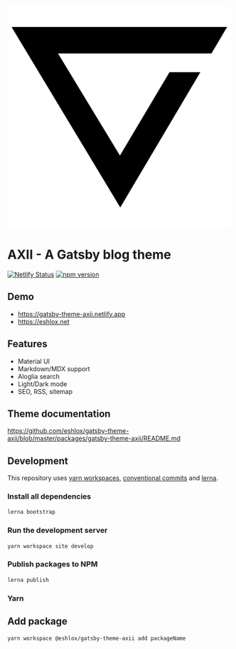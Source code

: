 <p align="center">
  <img width="500" height="500" src="https://raw.githubusercontent.com/eshlox/gatsby-theme-axii/master/packages/site/content/images/avatar.png" />
</p>

# AXII - A Gatsby blog theme

[![Netlify Status](https://api.netlify.com/api/v1/badges/e7989bb9-c63c-4670-9136-ebe5545459ed/deploy-status)](https://app.netlify.com/sites/gatsby-theme-axii/deploys)
[![npm version](https://badge.fury.io/js/%40eshlox%2Fgatsby-theme-axii.svg)](https://badge.fury.io/js/%40eshlox%2Fgatsby-theme-axii)

## Demo

- https://gatsby-theme-axii.netlify.app
- https://eshlox.net

## Features

- Material UI
- Markdown/MDX support
- Aloglia search
- Light/Dark mode
- SEO, RSS, sitemap

## Theme documentation

https://github.com/eshlox/gatsby-theme-axii/blob/master/packages/gatsby-theme-axii/README.md

## Development

This repository uses [yarn workspaces](https://yarnpkg.com/lang/en/docs/workspaces/), [conventional commits](https://www.conventionalcommits.org) and [lerna](https://lerna.js.org).

### Install all dependencies

```sh
lerna bootstrap
```

### Run the development server

```sh
yarn workspace site develop
```

### Publish packages to NPM

```sh
lerna publish
```

### Yarn

## Add package

```sh
yarn workspace @eshlox/gatsby-theme-axii add packageName
```
